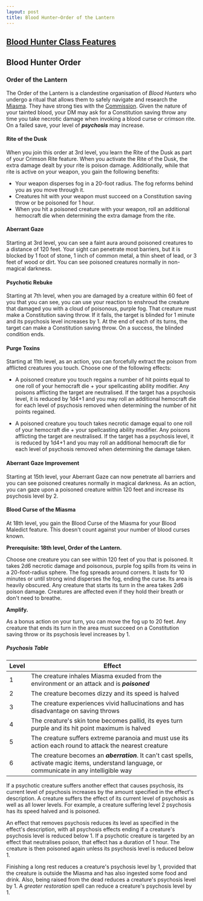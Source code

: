```yaml
---
layout: post
title: Blood Hunter—Order of the Lantern
---
```


## [**Blood Hunter Class Features**](https://2014.5e.tools/classes.html#blood%20hunter_bh2022)

## **Blood Hunter Order**

### Order of the Lantern

The Order of the Lantern is a clandestine organisation of *Blood Hunters* who undergo a ritual that allows them to safely navigate and research the [Miasma](getting-started#the-miasma). They have strong ties with the [Commission](commission). Given the nature of your tainted blood, your DM may ask for a Constitution saving throw any time you take necrotic damage when invoking a blood curse or crimson rite. On a failed save, your level of ***psychosis*** may increase.

#### **Rite of the Dusk**

When you join this order at 3rd level, you learn the Rite of the Dusk as part of your Crimson Rite feature. When you activate the Rite of the Dusk, the extra damage dealt by your rite is poison damage. Additionally, while that rite is active on your weapon, you gain the following benefits:

- Your weapon disperses fog in a 20-foot radius. The fog reforms behind you as you move through it.
- Creatures hit with your weapon must succeed on a Constitution saving throw or be poisoned for 1 hour.
- When you hit a poisoned creature with your weapon, roll an additional hemocraft die when determining the extra damage from the rite.

#### **Aberrant Gaze**

Starting at 3rd level, you can see a faint aura around poisoned creatures to a distance of 120 feet. Your sight can penetrate most barriers, but it is blocked by 1 foot of stone, 1 inch of common metal, a thin sheet of lead, or 3 feet of wood or dirt. You can see poisoned creatures normally in non-magical darkness.

#### **Psychotic Rebuke**

Starting at 7th level, when you are damaged by a creature within 60 feet of you that you can see, you can use your reaction to enshroud the creature that damaged you with a cloud of poisonous, purple fog. That creature must make a Constitution saving throw. If it fails, the target is blinded for 1 minute and its psychosis level increases by 1. At the end of each of its turns, the target can make a Constitution saving throw. On a success, the blinded condition ends.

#### **Purge Toxins**

Starting at 11th level, as an action, you can forcefully extract the poison from afflicted creatures you touch. Choose one of the following effects:

- A poisoned creature you touch regains a number of hit points equal to one roll of your hemocraft die + your spellcasting ability modifier. Any poisons afflicting the target are neutralised. If the target has a psychosis level, it is reduced by 1d4+1 and you may roll an additional hemocraft die for each level of psychosis removed when determining the number of hit points regained.

- A poisoned creature you touch takes necrotic damage equal to one roll of your hemocraft die + your spellcasting ability modifier. Any poisons afflicting the target are neutralised. If the target has a psychosis level, it is reduced by 1d4+1 and you may roll an additional hemocraft die for each level of psychosis removed when determining the damage taken.

#### **Aberrant Gaze Improvement**

Starting at 15th level, your Aberrant Gaze can now penetrate all barriers and you can see poisoned creatures normally in magical darkness. As an action, you can gaze upon a poisoned creature within 120 feet and increase its psychosis level by 2.

#### **Blood Curse of the Miasma**

At 18th level, you gain the Blood Curse of the Miasma for your Blood Maledict feature. This doesn't count against your number of blood curses known.

**Prerequisite: 18th level, Order of the Lantern.**

Choose one creature you can see within 120 feet of you that is poisoned. It takes 2d6 necrotic damage and poisonous, purple fog spills from its veins in a 20-foot-radius sphere. The fog spreads around corners. It lasts for 10 minutes or until strong wind disperses the fog, ending the curse. Its area is heavily obscured. Any creature that starts its turn in the area takes 2d6 poison damage. Creatures are affected even if they hold their breath or don't need to breathe.

**Amplify.**

As a bonus action on your turn, you can move the fog up to 20 feet. Any creature that ends its turn in the area must succeed on a Constitution saving throw or its psychosis level increases by 1.

##### Psychosis Table

| Level | Effect                                                                                                                                            |
| ----- | ------------------------------------------------------------------------------------------------------------------------------------------------- |
| 1     | The creature inhales Miasma exuded from the environment or an attack and is ***poisoned***                                                        |
| 2     | The creature becomes dizzy and its speed is halved                                                                                                |
| 3     | The creature experiences vivid hallucinations and has disadvantage on saving throws                                                               |
| 4     | The creature's skin tone becomes pallid, its eyes turn purple and its hit point maximum is halved                                                 |
| 5     | The creature suffers extreme paranoia and must use its action each round to attack the nearest creature                                           |
| 6     | The creature becomes an ***aberration***. It can't cast spells, activate magic items, understand language, or communicate in any intelligible way |

If a psychotic creature suffers another effect that causes psychosis, its current level of psychosis increases by the amount specified in the effect's description. A creature suffers the effect of its current level of psychosis as well as all lower levels. For example, a creature suffering level 2 psychosis has its speed halved and is poisoned.

An effect that removes psychosis reduces its level as specified in the effect's description, with all psychosis effects ending if a creature's psychosis level is reduced below 1. If a psychotic creature is targeted by an effect that neutralises poison, that effect has a duration of 1 hour. The creature is then poisoned again unless its psychosis level is reduced below 1.

Finishing a long rest reduces a creature's psychosis level by 1, provided that the creature is outside the Miasma and has also ingested some food and drink. Also, being raised from the dead reduces a creature's psychosis level by 1. A *greater restoration* spell can reduce a creature's psychosis level by 1.

